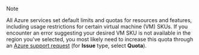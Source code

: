 > [!NOTE]
> All Azure services set default limits and quotas for resources and features, including usage restrictions for certain virtual machine (VM) SKUs. If you encounter an error suggesting your desired VM SKU is not available in the region you've selected, you most likely need to increase this quota through an [Azure support request](https://ms.portal.azure.com/#view/Microsoft_Azure_Support/HelpAndSupportBlade/newsupportrequest) (for **Issue** type, select **Quota**).
